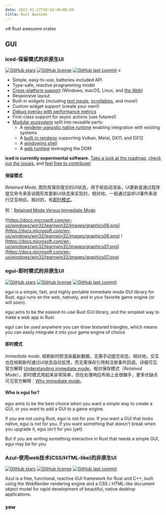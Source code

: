 ```yaml
---
date: 2022-01-27T18:54:46+08:00
title: Rust Awesome
---
```


≤# Rust awesome crates

## GUI

### iced-保留模式的非原生UI

[![GitHub stars](https://img.shields.io/github/stars/iced-rs/iced?style=flat-square)](https://github.com/iced-rs/iced/stargazers)
[![GitHub license](https://img.shields.io/github/license/iced-rs/iced?style=flat-square)](https://github.com/iced-rs/iced/blob/master/LICENSE)
[![GitHub last commit](https://img.shields.io/github/last-commit/iced-rs/iced?style=flat-square)](https://github.com/iced-rs/iced/commits)
≤
- Simple, easy-to-use, batteries-included API
- Type-safe, reactive programming model
- [Cross-platform support](https://github.com/hecrj/iced/blob/master/docs/images/todos_desktop.jpg?raw=true) (Windows, macOS, Linux, and [the Web](https://iced.rs/))
- Responsive layout
- Built-in widgets (including [text inputs](https://gfycat.com/alertcalmcrow-rust-gui), [scrollables](https://gfycat.com/perkybaggybaboon-rust-gui), and more!)
- Custom widget support (create your own!)
- [Debug overlay with performance metrics](https://gfycat.com/incredibledarlingbee)
- First-class support for async actions (use futures!)
- [Modular ecosystem](https://github.com/hecrj/iced/blob/master/ECOSYSTEM.md) split into reusable parts:
    - A [renderer-agnostic native runtime](https://github.com/hecrj/iced/tree/master/native) enabling integration with existing systems
    - A [built-in renderer](https://github.com/hecrj/iced/tree/master/wgpu) supporting Vulkan, Metal, DX11, and DX12
    - A [windowing shell](https://github.com/hecrj/iced/tree/master/winit)
    - A [web runtime](https://github.com/hecrj/iced/tree/master/web) leveraging the DOM

**iced is currently experimental software.** [Take a look at the roadmap](https://github.com/hecrj/iced/blob/master/ROADMAP.md), [check out the issues](https://github.com/hecrj/iced/issues), and [feel free to contribute!](https://github.com/iced-rs/iced#contributing--feedback)

#### 保留模式

*Retained Mode*, 图形库保存提交的UI状态，用于帧自动渲染，UI更新是通过程序提交命令来告诉图形库更新UI状态来实现的，相对地，一般通过监听UI事件来进行交互响应。相对的，有[即时模式](#即时模式)。

附：[Retained Mode Versus Immediate Mode](https://docs.microsoft.com/en-us/windows/win32/learnwin32/retained-mode-versus-immediate-mode)

![https://docs.microsoft.com/en-us/windows/win32/learnwin32/images/graphics06.png](https://docs.microsoft.com/en-us/windows/win32/learnwin32/images/graphics06.png)
![https://docs.microsoft.com/en-us/windows/win32/learnwin32/images/graphics07.png](https://docs.microsoft.com/en-us/windows/win32/learnwin32/images/graphics07.png)

### egui-即时模式的非原生UI

[![GitHub stars](https://img.shields.io/github/stars/emilk/egui?style=flat-square)](https://github.com/emilk/egui/stargazers)
[![GitHub license](https://img.shields.io/github/license/emilk/egui?style=flat-square)](https://github.com/emilk/egui/blob/master/LICENSE-MIT)
[![GitHub last commit](https://img.shields.io/github/last-commit/emilk/egui?style=flat-square)](https://github.com/emilk/egui/commits)

egui is a simple, fast, and highly portable immediate mode GUI library for Rust. egui runs on the web, natively, and in your favorite game engine (or will soon).

egui aims to be the easiest-to-use Rust GUI library, and the simplest way to make a web app in Rust.

egui can be used anywhere you can draw textured triangles, which means you can easily integrate it into your game engine of choice.

#### 即时模式

*Immediate mode*, 帧刷新时即渲染最新数据，无需手动提交状态，相对地，交互也在帧刷新时通过UI状态自动反馈，而无需保存引用和注册事件回调。详细可见官方解释 [Understanding immediate mode](https://docs.rs/egui/latest/egui/#understanding-immediate-mode)。相对保存模式（*Retained Mode*），即时模式用起来非常简单，但在处理响应布局上会很棘手，更多优缺点可见官方解释：[Why immediate mode](https://github.com/emilk/egui#why-immediate-mode)。

#### Who is egui for?

egui aims to be the best choice when you want a simple way to create a GUI, or you want to add a GUI to a game engine.

If you are not using Rust, egui is not for you. If you want a GUI that looks native, egui is not for you. If you want something that doesn't break when you upgrade it, egui isn't for you (yet).

But if you are writing something interactive in Rust that needs a simple GUI, egui may be for you.

### Azul-使用web技术(CSS/HTML-like)的非原生UI

[![GitHub stars](https://img.shields.io/github/stars/fschutt/azul?style=flat-square)](https://github.com/fschutt/azul/stargazers)
[![GitHub license](https://img.shields.io/github/license/fschutt/azul?style=flat-square)](https://github.com/fschutt/azul/blob/master/LICENSE)
[![GitHub last commit](https://img.shields.io/github/last-commit/fschutt/azul?style=flat-square)](https://github.com/fschutt/azul/commits)

Azul is a free, functional, reactive GUI framework for Rust and C++, built using the WebRender rendering engine and a CSS / HTML-like document object model for rapid development of beautiful, native desktop applications.

### yew

#
